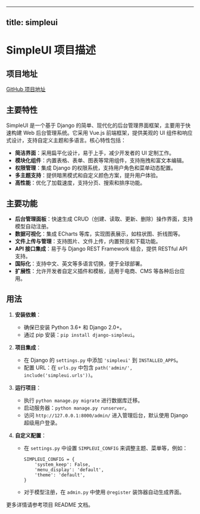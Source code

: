 
---
title: simpleui
---

# SimpleUI 项目描述

## 项目地址
[GitHub 项目地址](https://github.com/newpanjing/simpleui)

## 主要特性
SimpleUI 是一个基于 Django 的简单、现代化的后台管理界面框架，主要用于快速构建 Web 后台管理系统。它采用 Vue.js 前端框架，提供美观的 UI 组件和响应式设计，支持自定义主题和多语言。核心特性包括：
- **简洁界面**：采用扁平化设计，易于上手，减少开发者的 UI 定制工作。
- **模块化组件**：内置表格、表单、图表等常用组件，支持拖拽和富文本编辑。
- **权限管理**：集成 Django 的权限系统，支持用户角色和菜单动态配置。
- **多主题支持**：提供暗黑模式和自定义颜色方案，提升用户体验。
- **高性能**：优化了加载速度，支持分页、搜索和排序功能。

## 主要功能
- **后台管理面板**：快速生成 CRUD（创建、读取、更新、删除）操作界面，支持模型自动注册。
- **数据可视化**：集成 ECharts 等库，实现图表展示，如柱状图、折线图等。
- **文件上传与管理**：支持图片、文件上传，内置预览和下载功能。
- **API 接口集成**：易于与 Django REST Framework 结合，提供 RESTful API 支持。
- **国际化**：支持中文、英文等多语言切换，便于全球部署。
- **扩展性**：允许开发者自定义插件和模板，适用于电商、CMS 等各种后台应用。

## 用法
1. **安装依赖**：
   - 确保已安装 Python 3.6+ 和 Django 2.0+。
   - 通过 pip 安装：`pip install django-simpleui`。

2. **项目集成**：
   - 在 Django 的 `settings.py` 中添加 `'simpleui'` 到 `INSTALLED_APPS`。
   - 配置 URL：在 `urls.py` 中包含 `path('admin/', include('simpleui.urls'))`。

3. **运行项目**：
   - 执行 `python manage.py migrate` 进行数据库迁移。
   - 启动服务器：`python manage.py runserver`。
   - 访问 `http://127.0.0.1:8000/admin/` 进入管理后台，默认使用 Django 超级用户登录。

4. **自定义配置**：
   - 在 `settings.py` 中设置 `SIMPLEUI_CONFIG` 来调整主题、菜单等，例如：
     ```
     SIMPLEUI_CONFIG = {
         'system_keep': False,
         'menu_display': 'default',
         'theme': 'default',
     }
     ```
   - 对于模型注册，在 `admin.py` 中使用 `@register` 装饰器自动生成界面。

更多详情请参考项目 README 文档。